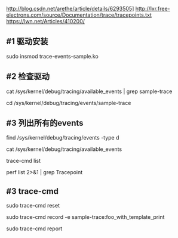 http://blog.csdn.net/arethe/article/details/6293505]
http://lxr.free-electrons.com/source/Documentation/trace/tracepoints.txt
https://lwn.net/Articles/410200/


#1  驱动安装
-------


sudo insmod trace-events-sample.ko


#2  检查驱动
-------

cat /sys/kernel/debug/tracing/available_events | grep sample-trace

cd /sys/kernel/debug/tracing/events/sample-trace


#3  列出所有的events
-------

find /sys/kernel/debug/tracing/events -type d

cat /sys/kernel/debug/tracing/available_events

trace-cmd list

perf list 2>&1 | grep Tracepoint

#3  trace-cmd
-------

sudo trace-cmd reset

sudo trace-cmd record -e sample-trace:foo_with_template_print

sudo trace-cmd report

